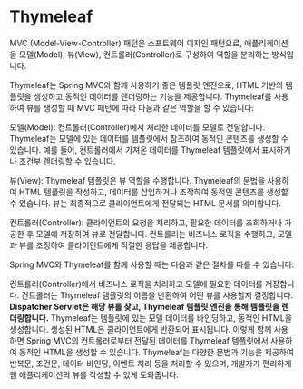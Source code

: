 # Thymeleaf

MVC (Model-View-Controller) 패턴은 소프트웨어 디자인 패턴으로, 애플리케이션을 모델(Model), 뷰(View), 컨트롤러(Controller)로 구성하여 역할을 분리하는 방식입니다.

Thymeleaf는 Spring MVC와 함께 사용하기 좋은 템플릿 엔진으로, HTML 기반의 템플릿을 생성하고 동적인 데이터를 렌더링하는 기능을 제공합니다. Thymeleaf를 사용하여 뷰를 생성할 때 MVC 패턴에 따라 다음과 같은 역할을 할 수 있습니다:

모델(Model): 컨트롤러(Controller)에서 처리한 데이터를 모델로 전달합니다. Thymeleaf는 모델에 있는 데이터를 템플릿에서 참조하여 동적인 콘텐츠를 생성할 수 있습니다. 예를 들어, 컨트롤러에서 가져온 데이터를 Thymeleaf 템플릿에서 표시하거나 조건부 렌더링할 수 있습니다.

뷰(View): Thymeleaf 템플릿은 뷰 역할을 수행합니다. Thymeleaf의 문법을 사용하여 HTML 템플릿을 작성하고, 데이터를 삽입하거나 조작하여 동적인 콘텐츠를 생성할 수 있습니다. 뷰는 최종적으로 클라이언트에게 전달되는 HTML 문서를 의미합니다.

컨트롤러(Controller): 클라이언트의 요청을 처리하고, 필요한 데이터를 조회하거나 가공한 후 모델에 저장하여 뷰로 전달합니다. 컨트롤러는 비즈니스 로직을 수행하고, 모델과 뷰를 조정하여 클라이언트에게 적절한 응답을 제공합니다.

Spring MVC와 Thymeleaf를 함께 사용할 때는 다음과 같은 절차를 따를 수 있습니다:

컨트롤러(Controller)에서 비즈니스 로직을 처리하고 모델에 필요한 데이터를 저장합니다.
컨트롤러는 Thymeleaf 템플릿의 이름을 반환하여 어떤 뷰를 사용할지 결정합니다.
**Dispatcher Servlet은 해당 뷰를 찾고, Thymeleaf 템플릿 엔진을 통해 템플릿을 렌더링합니다.**
Thymeleaf는 템플릿에 있는 모델 데이터를 바인딩하고, 동적인 HTML을 생성합니다.
생성된 HTML은 클라이언트에게 반환되어 표시됩니다.
이렇게 함께 사용하면 Spring MVC의 컨트롤러로부터 전달된 데이터를 Thymeleaf 템플릿에서 사용하여 동적인 HTML을 생성할 수 있습니다. Thymeleaf는 다양한 문법과 기능을 제공하여 반복문, 조건문, 데이터 바인딩, 이벤트 처리 등을 처리할 수 있으며, 개발자가 편리하게 웹 애플리케이션의 뷰를 작성할 수 있게 도와줍니다.